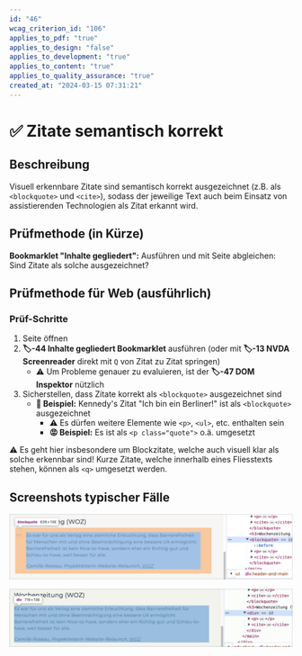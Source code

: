 ```yaml
---
id: "46"
wcag_criterion_id: "106"
applies_to_pdf: "true"
applies_to_design: "false"
applies_to_development: "true"
applies_to_content: "true"
applies_to_quality_assurance: "true"
created_at: "2024-03-15 07:31:21"
---
```


# ✅ Zitate semantisch korrekt

## Beschreibung

Visuell erkennbare Zitate sind semantisch korrekt ausgezeichnet (z.B. als `<blockquote>` und `<cite>`), sodass der jeweilige Text auch beim Einsatz von assistierenden Technologien als Zitat erkannt wird.

## Prüfmethode (in Kürze)

**Bookmarklet "Inhalte gegliedert":** Ausführen und mit Seite abgleichen: Sind Zitate als solche ausgezeichnet?

## Prüfmethode für Web (ausführlich)

### Prüf-Schritte

1. Seite öffnen
1. **🏷️-44 Inhalte gegliedert Bookmarklet** ausführen (oder mit **🏷️-13 NVDA Screenreader** direkt mit `Q` von Zitat zu Zitat springen)
    - ⚠️ Um Probleme genauer zu evaluieren, ist der **🏷️-47 DOM Inspektor** nützlich
1. Sicherstellen, dass Zitate korrekt als `<blockquote>` ausgezeichnet sind
    - **🙂 Beispiel:** Kennedy's Zitat "Ich bin ein Berliner!" ist als `<blockquote>` ausgezeichnet
        - ⚠️ Es dürfen weitere Elemente wie `<p>`, `<ul>`, etc. enthalten sein
        - **😡 Beispiel:** Es ist als `<p class="quote">` o.ä. umgesetzt

⚠️ Es geht hier insbesondere um Blockzitate, welche auch visuell klar als solche erkennbar sind! Kurze Zitate, welche innerhalb eines Fliesstexts stehen, können als `<q>` umgesetzt werden.

## Screenshots typischer Fälle

![Ein Zitat als BLOCKQUOTE umgesetzt](images/ein-zitat-als-blockquote-umgesetzt.png)

![Ein Zitat als DIV umgesetzt](images/ein-zitat-als-div-umgesetzt.png)